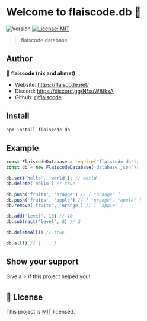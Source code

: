 # Welcome to flaiscode.db 👋

![Version](https://img.shields.io/badge/version-1.0.4-blue.svg?cacheSeconds=2592000)
[![License: MIT](https://img.shields.io/badge/License-MIT-yellow.svg)](https://github.com/flaiscode/database/blob/main/LICENSE)

> flaiscode database

## Author

👤 **flaiscode (nix and ahmet)**

- Website: https://flaiscode.net/
- Discord: https://discord.gg/NfxuWBtkxA
- Github: [@flaiscode](https://github.com/flaiscode)

## Install

```sh
npm install flaiscode.db
```

## Example

```js
const FlaiscodeDatabase = require('flaiscode.db');
const db = new FlaiscodeDatabase('database.json');

db.set('hello', 'world'); // world
db.delete('hello') // true

db.push('fruits', 'orange') // [ "orange" ]
db.push('fruits', 'apple') // [ "orange", "apple" ]
db.remove('fruits', 'orange') // [ "apple" ]

db.add('level', 10) // 10
db.subtract('level', 8) // 2

db.deleteAll() // true

db.all() // { ... }
```

## Show your support

Give a ⭐️ if this project helped you!

## 📝 License

This project is [MIT](https://github.com/flaiscode/database/blob/main/LICENSE) licensed.
